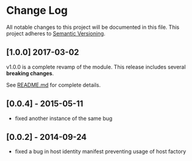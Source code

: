 # Change Log
All notable changes to this project will be documented in this file.
This project adheres to [Semantic Versioning](http://semver.org/).

## [1.0.0] 2017-03-02

v1.0.0 is a complete revamp of the module.
This release includes several **breaking changes**.

See [README.md](README.md) for complete details.

## [0.0.4] - 2015-05-11
- fixed another instance of the same bug

## [0.0.2] - 2014-09-24
- fixed a bug in host identity manifest preventing usage of host factory
